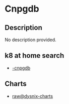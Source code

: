 # <App> Cnpgdb

## Description

No description provided.

## k8 at home search

- [<app>-cnpgdb](https://nanne.dev/k8s-at-home-search/#/<app>-cnpgdb)

## Charts

- [raw@dysnix-charts](https://dysnix.github.io/charts/)
